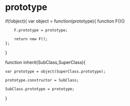 # prototype

if(!object){
    var object = function(prototype){
        function F(){}

        F.prototype = prototype;

        return new F();
    };
}

function inherit(SubClass,SuperClass){

    var prototype = object(SuperClass.prototype);

    prototype.constructor = SubClass;

    SubClass.prototype = prototype;
}
